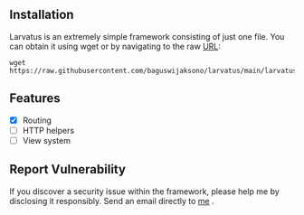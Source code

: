 ## Installation

Larvatus is an extremely simple framework consisting of just one file. You can obtain it using wget or by navigating to the raw [URL](https://raw.githubusercontent.com/baguswijaksono/larvatus/main/larvatus.php):

```console
wget https://raw.githubusercontent.com/baguswijaksono/larvatus/main/larvatus.php
```
## Features

- [x] Routing
- [ ] HTTP helpers
- [ ] View system 

## Report Vulnerability

If you discover a security issue within the framework, please help me by disclosing it responsibly. Send an email directly to [me](mailto:baguswijaksono292@gmail.com) .
